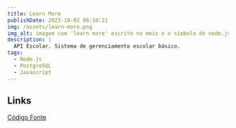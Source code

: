```yaml
---
title: Learn More
publishDate: 2023-10-02 06:10:21
img: /assets/learn-more.png
img_alt: imagem com 'learn more' escrito no meio e o símbolo do node.js no lado inferior direito da escrita.
description: |
  API Escolar. Sistema de gerenciamento escolar básico.
tags:
  - Node.js
  - PostgreSQL
  - Javascript
---
```


## Links

<a href="https://github.com/marcelldac/learn-more-api" target="_blank">Código Fonte</a>
